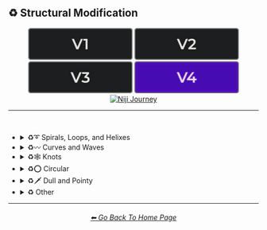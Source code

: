 <h2>♻ Structural Modification</h2>

<div align="center">

[<img src="/Images/Repo_Parts/Buttons/Version_Buttons/button_version_V1_inactive.webp?raw=true" alt="MidJourney V1" height="64" />](/Pages/MJ_V1/Style_Pages/Sphere/Structural_Modification.md)
[<img src="/Images/Repo_Parts/Buttons/Version_Buttons/button_version_V2_inactive.webp?raw=true" alt="MidJourney V2" height="64" />](/Pages/MJ_V2/Style_Pages/Sphere/Structural_Modification.md)
[<img src="/Images/Repo_Parts/Buttons/Version_Buttons/button_version_V3_inactive.webp?raw=true" alt="MidJourney V3" height="64" />](/Pages/MJ_V3/Style_Pages/Just_The_Style/Structural_Modification.md)
[<img src="/Images/Repo_Parts/Buttons/Version_Buttons/button_version_V4_active.webp?raw=true" alt="MidJourney V4" height="64" />](/Pages/MJ_V4/Style_Pages/Just_The_Style/Structural_Modification.md)
<br>
[<img src="/Images/Repo_Parts/Buttons/Version_Buttons/button_version_niji_inactive_full.webp?raw=true" alt="Niji Journey" height="64" />](/Pages/Niji_Journey/Niji_V4/Style_Pages/Structural_Modification.md)

</div>

<hr>
<br>


- <details><summary>♻➰ Spirals, Loops, and Helixes</summary><p><div align="center">

	| Whirl | Spiraling | Spiral |
	| :-: | :-: | :-: |
	| <img src="/Images/MJ_V4/V4_Alpha_3.5/Midjourney_Styles/Whirl.webp?raw=true" width="256" /> | <img src="/Images/MJ_V4/V4_Alpha_3.5/Midjourney_Styles/Spiraling.webp?raw=true" width="256" /> | <img src="/Images/MJ_V4/V4_Alpha_3.5/Midjourney_Styles/Spiral.webp?raw=true" width="256" /> |
	
	<br>

	| Hyperbolic Spiral | Euler Spiral | Fermat's Spiral |
    | :-: | :-: | :-: |
    | <img src="/Images/MJ_V4/V4_Alpha_3.5/Midjourney_Styles/Hyperbolic_Spiral.webp?raw=true" width="256" /> | <img src="/Images/MJ_V4/V4_Alpha_3.5/Midjourney_Styles/Euler_Spiral.webp?raw=true" width="256" /> | <img src="/Images/MJ_V4/V4_Alpha_3.5/Midjourney_Styles/Fermats_Spiral.webp?raw=true" width="256" /> |

    <br>

    | Logarithmic Spiral | Doyle Spiral | Triskelion |
    | :-: | :-: | :-: |
    | <img src="/Images/MJ_V4/V4_Alpha_3.5/Midjourney_Styles/Logarithmic_Spiral.webp?raw=true" width="256" /> | <img src="/Images/MJ_V4/V4_Alpha_3.5/Midjourney_Styles/Doyle_Spiral.webp?raw=true" width="256" /> | <img src="/Images/MJ_V4/V4_Alpha_3.5/Midjourney_Styles/Triskelion.webp?raw=true" width="256" /> |

    <br>

    | Spiral of Theodorus | Archimedean Spiral | Golden Spiral |
    | :-: | :-: | :-: |
    | <img src="/Images/MJ_V4/V4_Alpha_3.5/Midjourney_Styles/Spiral_of_Theodorus.webp?raw=true" width="256" /> | <img src="/Images/MJ_V4/V4_Alpha_3.5/Midjourney_Styles/Archimedean_Spiral.webp?raw=true" width="256"/> | <img src="/Images/MJ_V4/V4_Alpha_3.5/Midjourney_Styles/Golden_Spiral.webp?raw=true" width="256" /> |

    <br>

    | Spiral Stairs | Spiral Staircase |
    | :-: | :-: |
    | <img src="/Images/MJ_V4/V4_Alpha_3.5/Midjourney_Styles/Spiral_Stairs.webp?raw=true" width="256" /> | <img src="/Images/MJ_V4/V4_Alpha_3.5/Midjourney_Styles/Spiral_Staircase.webp?raw=true" width="256" /> |

	<br>
	
	| Loop-De-Loop | Loopy |
	| :-: | :-: |
	| <img src="/Images/MJ_V4/V4_Alpha_3.5/Midjourney_Styles/Loop-de-loop.webp?raw=true" width="256" /> | <img src="/Images/MJ_V4/V4_Alpha_3.5/Midjourney_Styles/Loopy.webp?raw=true" width="256" /> |

	<br>

	| Helix | Double-Helix |
	| :-: | :-: |
	| <img src="/Images/MJ_V4/V4_Alpha_3.5/Midjourney_Styles/Helix.webp?raw=true" width="256" /> | <img src="/Images/MJ_V4/V4_Alpha_3.5/Midjourney_Styles/Double-Helix.webp?raw=true" width="256" /> |

	<br>
	
	| Twisted | Coiled |
	| :-: | :-: |
	| <img src="/Images/MJ_V4/V4_Alpha_3.5/Midjourney_Styles/Twisted.webp?raw=true" width="256" /> | <img src="/Images/MJ_V4/V4_Alpha_3.5/Midjourney_Styles/Coiled.webp?raw=true" width="256" /> |

  </div></p></details>



- <details><summary>♻〰 Curves and Waves</summary><p><div align="center">

	| Wave | Wavy |
	| :-: | :-: |
	| <img src="/Images/MJ_V4/V4_Alpha_3.5/Midjourney_Styles/Wave.webp?raw=true" width="256" /> | <img src="/Images/MJ_V4/V4_Alpha_3.5/Midjourney_Styles/Wavy.webp?raw=true" width="256" /> |

	<br>

	| Curve | Bezier Curve |
	| :-: | :-: |
	| <img src="/Images/MJ_V4/V4_Alpha_3.5/Midjourney_Styles/Curve.webp?raw=true" width="256" /> | <img src="/Images/MJ_V4/V4_Alpha_3.5/Midjourney_Styles/Bezier_Curve.webp?raw=true" width="256" /> |

	<br>

	| Curvaceous | Curvilinear | Sinuous |
	| :-: | :-: | :-: |
	| <img src="/Images/MJ_V4/V4_Alpha_3.5/Midjourney_Styles/Curvaceous.webp?raw=true" width="256" /> | <img src="/Images/MJ_V4/V4_Alpha_3.5/Midjourney_Styles/Curvilinear.webp?raw=true" width="256" /> | <img src="/Images/MJ_V4/V4_Alpha_3.5/Midjourney_Styles/Sinuous.webp?raw=true" width="256" /> |

	<br>
	
	| Curlicue |
	| :-: |
	| <img src="/Images/MJ_V4/V4_Alpha_3.5/Midjourney_Styles/Curlicue.webp?raw=true" width="256" /> |

	<br>
	
	| Ripple | Squiggly |
	| :-: | :-: |
	| <img src="/Images/MJ_V4/V4_Alpha_3.5/Midjourney_Styles/Ripple.webp?raw=true" width="256" /> | <img src="/Images/MJ_V4/V4_Alpha_3.5/Midjourney_Styles/Squiggly.webp?raw=true" width="256" /> |

	<br>

	| Dimpled | Incurved | Incurvate |
	| :-: | :-: | :-: |
	| <img src="/Images/MJ_V4/V4_Alpha_3.5/Midjourney_Styles/Dimpled.webp?raw=true" width="256" /> | <img src="/Images/MJ_V4/V4_Alpha_3.5/Midjourney_Styles/Incurved.webp?raw=true" width="256" /> | <img src="/Images/MJ_V4/V4_Alpha_3.5/Midjourney_Styles/Incurvate.webp?raw=true" width="256" /> |

	<br>

	| Arched | Arciform |
	| :-: | :-: |
	| <img src="/Images/MJ_V4/V4_Alpha_3.5/Midjourney_Styles/Arched.webp?raw=true" width="256" /> | <img src="/Images/MJ_V4/V4_Alpha_3.5/Midjourney_Styles/Arciform.webp?raw=true" width="256" /> |

	<br>

	| Arrondi | Sigmoid |
	| :-: | :-: |
	| <img src="/Images/MJ_V4/V4_Alpha_3.5/Midjourney_Styles/Arrondi.webp?raw=true" width="256" /> | <img src="/Images/MJ_V4/V4_Alpha_3.5/Midjourney_Styles/Sigmoid.webp?raw=true" width="256" /> |

	<br>

	| Serpentine |
	| :-: |
	| <img src="/Images/MJ_V4/V4_Alpha_3.5/Midjourney_Styles/Serpentine.webp?raw=true" width="256" /> |

  </div></p></details>


- <details><summary>♻🕸 Knots</summary><p><div align="center">

	| Knot | Unknot |
	| :-: | :-: |
	| <img src="/Images/MJ_V4/V4_Alpha_3.5/Midjourney_Styles/Knot.webp?raw=true" width="256" /> | <img src="/Images/MJ_V4/V4_Alpha_3.5/Midjourney_Styles/Unknot.webp?raw=true" width="256" /> |

	<br>

	| Entangled | Entanglement |
	| :-: | :-: |
	| <img src="/Images/MJ_V4/V4_Alpha_3.5/Midjourney_Styles/Entangled.webp?raw=true" width="256" /> | <img src="/Images/MJ_V4/V4_Alpha_3.5/Midjourney_Styles/Entanglement.webp?raw=true" width="256" /> |

	<br>

	| Celtic Knot | Pretzel Knot |
	| :-: | :-: |
	| <img src="/Images/MJ_V4/V4_Alpha_3.5/Midjourney_Styles/Celtic_Knot.webp?raw=true" width="256" /> | <img src="/Images/MJ_V4/V4_Alpha_3.5/Midjourney_Styles/Pretzel_Knot.webp?raw=true" width="256" /> |

  </div></p></details>


- <details><summary>♻⭕ Circular</summary><p><div align="center">

	| Circle | Circular |
	| :-: | :-: |
	| <img src="/Images/MJ_V4/V4_Alpha_3.5/Midjourney_Styles/Circle.webp?raw=true" width="256" /> | <img src="/Images/MJ_V4/V4_Alpha_3.5/Midjourney_Styles/Circular.webp?raw=true" width="256" /> |

	<br>
	
	| Rounded | Spherize | Spherical |
	| :-: | :-: | :-: |
	| <img src="/Images/MJ_V4/V4_Alpha_3.5/Midjourney_Styles/Rounded.webp?raw=true" width="256" /> | <img src="/Images/MJ_V4/V4_Alpha_3.5/Midjourney_Styles/Spherize.webp?raw=true" width="256" /> | <img src="/Images/MJ_V4/V4_Alpha_3.5/Midjourney_Styles/Spherical.webp?raw=true" width="256" /> |

	<br>

	| Concentric | Concentric Circles | Concentric Rings |
	| :-: | :-: | :-: |
	| <img src="/Images/MJ_V4/V4_Alpha_3.5/Midjourney_Styles/Concentric.webp?raw=true" width="256" /> | <img src="/Images/MJ_V4/V4_Alpha_3.5/Midjourney_Styles/Concentric_Circles.webp?raw=true" width="256" /> | <img src="/Images/MJ_V4/V4_Alpha_3.5/Midjourney_Styles/Concentric_Rings.webp?raw=true" width="256" /> |

	<br>

	| Concentric Spheres | Contour |
	| :-: | :-: |
	| <img src="/Images/MJ_V4/V4_Alpha_3.5/Midjourney_Styles/Concentric_Spheres.webp?raw=true" width="256" /> | <img src="/Images/MJ_V4/V4_Alpha_3.5/Midjourney_Styles/Contour.webp?raw=true" width="256" /> |

	<br>

	| Circinate | Orbicular | Oblique |
	| :-: | :-: | :-: |
	| <img src="/Images/MJ_V4/V4_Alpha_3.5/Midjourney_Styles/Circinate.webp?raw=true" width="256" /> | <img src="/Images/MJ_V4/V4_Alpha_3.5/Midjourney_Styles/Orbicular.webp?raw=true" width="256" /> | <img src="/Images/MJ_V4/V4_Alpha_3.5/Midjourney_Styles/Oblique.webp?raw=true" width="256" /> |

  </div></p></details>


- <details><summary>♻🗡️ Dull and Pointy</summary><p><div align="center">

	| Pointy | Pointed |
	| :-: | :-: |
	| <img src="/Images/MJ_V4/V4_Alpha_3.5/Midjourney_Styles/Pointy.webp?raw=true" width="256" /> | <img src="/Images/MJ_V4/V4_Alpha_3.5/Midjourney_Styles/Pointed.webp?raw=true" width="256" /> |

  </div></p></details>


- <details><summary>♻ Other</summary><p><div align="center">

	| Zig-Zag | Deflate | Inflate |
	| :-: | :-: | :-: |
	| <img src="/Images/MJ_V4/V4_Alpha_3.5/Midjourney_Styles/Zig-Zag.webp?raw=true" width="256" /> | <img src="/Images/MJ_V4/V4_Alpha_3.5/Midjourney_Styles/Deflate.webp?raw=true" width="256" /> | <img src="/Images/MJ_V4/V4_Alpha_3.5/Midjourney_Styles/Inflate.webp?raw=true" width="256" /> |

	<br>
	
	| Fold | Folds |
	| :-: | :-: |
	| <img src="/Images/MJ_V4/V4_Alpha_3.6/Midjourney_Styles/Fold.webp?raw=true" width="256" /> | <img src="/Images/MJ_V4/V4_Alpha_3.6/Midjourney_Styles/Folds.webp?raw=true" width="256" /> |

	<br>

	| Incline | Declinate | Biflected |
	| :-: | :-: | :-: |
	| <img src="/Images/MJ_V4/V4_Alpha_3.5/Midjourney_Styles/Incline.webp?raw=true" width="256" /> | <img src="/Images/MJ_V4/V4_Alpha_3.5/Midjourney_Styles/Declinate.webp?raw=true" width="256" /> | <img src="/Images/MJ_V4/V4_Alpha_3.5/Midjourney_Styles/Biflected.webp?raw=true" width="256" /> |

	<br>

	| Hollow | Enbowed |
	| :-: | :-: |
	| <img src="/Images/MJ_V4/V4_Alpha_3.5/Midjourney_Styles/Hollow.webp?raw=true" width="256" /> | <img src="/Images/MJ_V4/V4_Alpha_3.5/Midjourney_Styles/Enbowed.webp?raw=true" width="256" /> |

  </div></p></details>

<hr><!--------------->
<div align="center">
<h6><a href="/README.md">⬅ Go Back To Home Page</a></h6>
</div>
